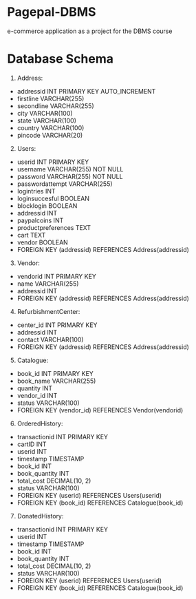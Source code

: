 # Pagepal-DBMS
e-commerce application as a project for the DBMS course


# Database Schema

1. Address:
* addressid INT PRIMARY KEY AUTO_INCREMENT
* firstline VARCHAR(255)
* secondline VARCHAR(255)
* city VARCHAR(100)
* state VARCHAR(100)
* country VARCHAR(100)
* pincode VARCHAR(20)
  
2. Users:
* userid INT PRIMARY KEY
* username VARCHAR(255) NOT NULL
* password VARCHAR(255) NOT NULL
* passwordattempt VARCHAR(255)
* logintries INT
* loginsuccesful BOOLEAN
* blocklogin BOOLEAN
* addressid INT
* paypalcoins INT
* productpreferences TEXT
* cart TEXT
* vendor BOOLEAN
* FOREIGN KEY (addressid) REFERENCES Address(addressid)
  
3. Vendor:
* vendorid INT PRIMARY KEY
* name VARCHAR(255)
* addressid INT
* FOREIGN KEY (addressid) REFERENCES Address(addressid)
4. RefurbishmentCenter:
* center_id INT PRIMARY KEY
* addressid INT
* contact VARCHAR(100)
* FOREIGN KEY (addressid) REFERENCES Address(addressid)
  
5. Catalogue:
* book_id INT PRIMARY KEY
* book_name VARCHAR(255)
* quantity INT
* vendor_id INT
* status VARCHAR(100)
* FOREIGN KEY (vendor_id) REFERENCES Vendor(vendorid)
  
6. OrderedHistory:
* transactionid INT PRIMARY KEY
* cartID INT
* userid INT
* timestamp TIMESTAMP
* book_id INT
* book_quantity INT
* total_cost DECIMAL(10, 2)
* status VARCHAR(100)
* FOREIGN KEY (userid) REFERENCES Users(userid)
* FOREIGN KEY (book_id) REFERENCES Catalogue(book_id)
  
7. DonatedHistory:
* transactionid INT PRIMARY KEY
* userid INT
* timestamp TIMESTAMP
* book_id INT
* book_quantity INT
* total_cost DECIMAL(10, 2)
* status VARCHAR(100)
* FOREIGN KEY (userid) REFERENCES Users(userid)
* FOREIGN KEY (book_id) REFERENCES Catalogue(book_id)
